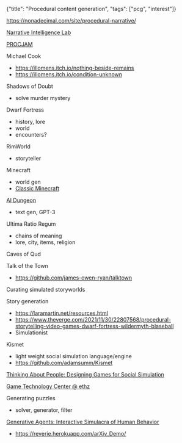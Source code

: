 {"title": "Procedural content generation", "tags": ["pcg", "interest"]}

https://nonadecimal.com/site/procedural-narrative/

[Narrative Intelligence Lab](https://www.cs.uky.edu/~sgware)

[PROCJAM](https://www.procjam.com/)

Michael Cook
* https://illomens.itch.io/nothing-beside-remains
* https://illomens.itch.io/condition-unknown

Shadows of Doubt
* solve murder mystery

Dwarf Fortress
* history, lore
* world
* encounters?

RimWorld
* storyteller

Minecraft
* world gen
* [Classic Minecraft](https://classic.minecraft.net/)

[AI Dungeon](https://play.aidungeon.io/)
* text gen, GPT-3

Ultima Ratio Regum
* chains of meaning
* lore, city, items, religion

Caves of Qud

Talk of the Town
* https://github.com/james-owen-ryan/talktown

Curating simulated storyworlds

Story generation
* https://laramartin.net/resources.html
* https://www.theverge.com/2021/11/30/22807568/procedural-storytelling-video-games-dwarf-fortress-wildermyth-blaseball
* Simulationist

Kismet
* light weight social simulation language/engine
* https://github.com/adamsumm/Kismet

[Thinking About People: Designing Games for Social Simulation](https://www.gamasutra.com/blogs/MituKhandakerKokoris/20150325/239662/Thinking_About_People_Designing_Games_for_Social_Simulation.php)

[Game Technology Center @ ethz](https://gtc.inf.ethz.ch/research/emergent-narrative.html)

Generating puzzles
* solver, generator, filter

[Generative Agents: Interactive Simulacra of Human Behavior](https://arxiv.org/abs/2304.03442)
* https://reverie.herokuapp.com/arXiv_Demo/

